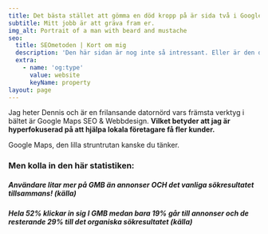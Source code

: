 ```yaml
---
title: Det bästa stället att gömma en död kropp på är sida två i Google.
subtitle: Mitt jobb är att gräva fram er.
img_alt: Portrait of a man with beard and mustache
seo:
  title: SEOmetoden | Kort om mig
  description: 'Den här sidan är nog inte så intressant. Eller är den det? '
  extra:
    - name: 'og:type'
      value: website
      keyName: property
layout: page
---
```

Jag heter Dennis och är en frilansande datornörd vars främsta verktyg i bältet är Google Maps SEO & Webbdesign. **Vilket betyder att
jag är hyperfokuserad på att hjälpa lokala företagare få fler kunder.**

Google Maps, den lilla struntrutan kanske du tänker.

### Men kolla in den här statistiken:

##### Användare litar mer på GMB än annonser OCH det vanliga sökresultatet tillsammans! (källa)

##### Hela 52% klickar in sig I GMB medan bara 19% går till annonser och de resterande 29% till det organiska sökresultatet (källa)
